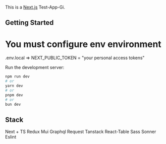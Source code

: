 This is a [Next.js](https://nextjs.org/) Test-App-Gi.

## Getting Started

# You must configure env environment

.env.local => NEXT_PUBLIC_TOKEN = "your personal access tokens"

Run the development server:

```bash
npm run dev
# or
yarn dev
# or
pnpm dev
# or
bun dev
```

## Stack

Next + TS
Redux
Mui
Graphql Request
Tanstack React-Table
Sass
Sonner
Eslint
